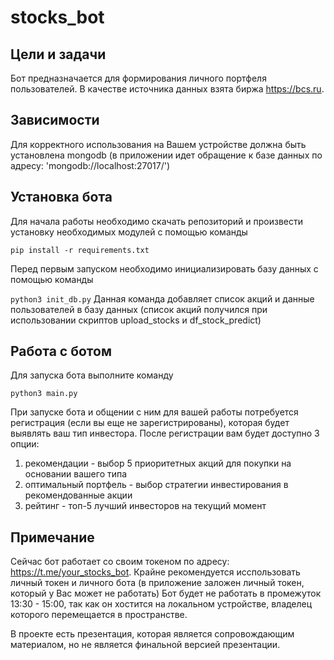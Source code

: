 # stocks_bot
## Цели и задачи
Бот предназначается для формирования личного портфеля пользователей. В качестве источника данных взята биржа https://bcs.ru.
## Зависимости
Для корректного использования на Вашем устройстве должна быть установлена mongodb (в приложении идет обращение к базе данных по адресу: 'mongodb://localhost:27017/')
## Установка бота
Для начала работы необходимо скачать репозиторий и произвести установку необходимых модулей с помощью команды 

`pip install -r requirements.txt`

Перед первым запуском необходимо инициализировать базу данных с помощью команды

`python3 init_db.py`
Данная команда добавляет список акций и данные пользователей в базу данных 
(список акций получился при использовании скриптов upload_stocks и df_stock_predict)

## Работа с ботом
Для запуска бота выполните команду

`python3 main.py`

При запуске бота и общении с ним для вашей работы потребуется регистрация (если вы еще не зарегистрированы), которая будет выявлять ваш тип инвестора.
После регистрации вам будет доступно 3 опции:
1. рекомендации - выбор 5 приоритетных акций для покупки на основании вашего типа
1. оптимальный портфель - выбор стратегии инвестирования в рекомендованные акции
1. рейтинг - топ-5 лучший инвесторов на текущий момент

## Примечание
Сейчас бот работает со своим токеном по адресу: https://t.me/your_stocks_bot.
Крайне рекомендуется исспользовать личный токен и личного бота (в приложение заложен личный токен, который у Вас может не работать)
Бот будет не работать в промежуток 13:30 - 15:00, так как он хостится на локальном устройстве, владелец которого перемещается в пространстве.

В проекте есть презентация, которая является сопровождающим материалом, но не является финальной версией презентации.
